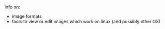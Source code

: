 info on:

- image formats
- tools to view or edit images which work on linux (and possibly other OS)
